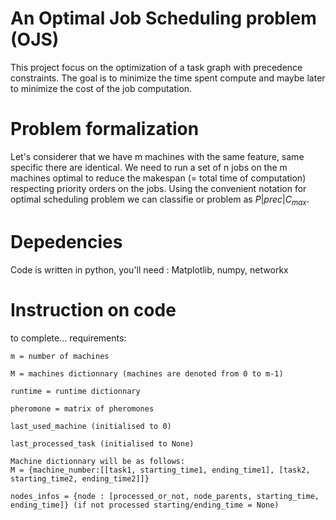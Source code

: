 # An Optimal Job Scheduling problem (OJS)

This project focus on the optimization of a task graph with precedence constraints. The goal is to minimize the time spent compute and maybe later to minimize the cost of the job computation.

# Problem formalization

Let's considerer that we have m machines with the same feature, same specific there are identical. We need to run a set of n jobs on the m machines optimal to reduce the makespan (= total time of computation) respecting priority orders on the jobs. Using the convenient notation for optimal scheduling problem we can classifie or problem as $P|prec|C_{max}$.

# Depedencies

Code is written in python, you'll need :
Matplotlib,
numpy,
networkx

# Instruction on code

to complete...
requirements:

    m = number of machines

    M = machines dictionnary (machines are denoted from 0 to m-1)

    runtime = runtime dictionnary

    pheromone = matrix of pheromones

    last_used_machine (initialised to 0)

    last_processed_task (initialised to None)

    Machine dictionnary will be as follows:
    M = {machine_number:[[task1, starting_time1, ending_time1], [task2, starting_time2, ending_time2]]}

    nodes_infos = {node : [processed_or_not, node_parents, starting_time, ending_time]} (if not processed starting/ending_time = None)
